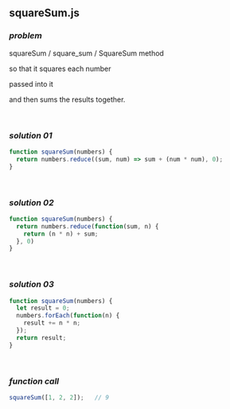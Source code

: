 ## squareSum.js

### ***problem***

squareSum / square_sum / SquareSum method

so that it squares each number

passed into it

and then sums the results together.

<br>

### ***solution 01*** 

```javascript
function squareSum(numbers) {
  return numbers.reduce((sum, num) => sum + (num * num), 0);
}
```

<br>

### ***solution 02***

```javascript
function squareSum(numbers) {
  return numbers.reduce(function(sum, n) {
    return (n * n) + sum;
  }, 0)
}
```

<br>

### ***solution 03***

```javascript
function squareSum(numbers) {
  let result = 0;
  numbers.forEach(function(n) {
    result += n * n;
  });
  return result;
}
```

<br>

### ***function call***

```javascript
squareSum([1, 2, 2]);	// 9
```

